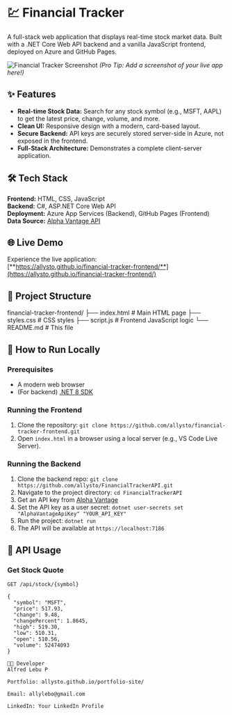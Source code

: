 # 💹 Financial Tracker

A full-stack web application that displays real-time stock market data. Built with a .NET Core Web API backend and a vanilla JavaScript frontend, deployed on Azure and GitHub Pages.

![Financial Tracker Screenshot](https://via.placeholder.com/800x400?text=Screenshot+of+Financial+Tracker) 
*(Pro Tip: Add a screenshot of your live app here!)*

## ✨ Features

- **Real-time Stock Data:** Search for any stock symbol (e.g., MSFT, AAPL) to get the latest price, change, volume, and more.
- **Clean UI:** Responsive design with a modern, card-based layout.
- **Secure Backend:** API keys are securely stored server-side in Azure, not exposed in the frontend.
- **Full-Stack Architecture:** Demonstrates a complete client-server application.

## 🛠️ Tech Stack

**Frontend:** HTML, CSS, JavaScript  
**Backend:** C#, ASP.NET Core Web API  
**Deployment:** Azure App Services (Backend), GitHub Pages (Frontend)  
**Data Source:** [Alpha Vantage API](https://www.alphavantage.co/)

## 🌐 Live Demo

Experience the live application:  
[**https://allysto.github.io/financial-tracker-frontend/**](https://allysto.github.io/financial-tracker-frontend/)

## 📁 Project Structure

financial-tracker-frontend/
├── index.html # Main HTML page
├── styles.css # CSS styles
├── script.js # Frontend JavaScript logic
└── README.md # This file


## 🚀 How to Run Locally

### Prerequisites
- A modern web browser
- (For backend) [.NET 8 SDK](https://dotnet.microsoft.com/download/dotnet/8.0)

### Running the Frontend
1. Clone the repository: `git clone https://github.com/allysto/financial-tracker-frontend.git`
2. Open `index.html` in a browser using a local server (e.g., VS Code Live Server).

### Running the Backend
1. Clone the backend repo: `git clone https://github.com/allysto/FinancialTrackerAPI.git`
2. Navigate to the project directory: `cd FinancialTrackerAPI`
3. Get an API key from [Alpha Vantage](https://www.alphavantage.co/support/#api-key)
4. Set the API key as a user secret: `dotnet user-secrets set "AlphaVantageApiKey" "YOUR_API_KEY"`
5. Run the project: `dotnet run`
6. The API will be available at `https://localhost:7186`

## 🔧 API Usage

### Get Stock Quote
```http
GET /api/stock/{symbol}

{
  "symbol": "MSFT",
  "price": 517.93,
  "change": 9.48,
  "changePercent": 1.8645,
  "high": 519.30,
  "low": 510.31,
  "open": 510.56,
  "volume": 52474093
}

👨‍💻 Developer
Alfred Lebu P

Portfolio: allysto.github.io/portfolio-site/

Email: allylebo@gmail.com

LinkedIn: Your LinkedIn Profile


